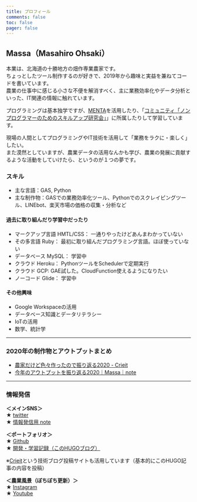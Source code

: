 ```yaml
---
title: プロフィール
comments: false
toc: false
pager: false
---
```



## Massa（Masahiro Ohsaki）
本業は、北海道の十勝地方の畑作専業農家です。  
ちょっとしたツール制作するのが好きで、2019年から趣味と実益を兼ねてコードを書いています。  
農業の仕事中に感じる小さな不便を解消すべく、主に業務効率化やデータ分析といった、IT関連の情報に触れています。

プログラミングは基本独学ですが、[MENTA](https://menta.work/)を活用したり、「[コミュニティ「ノンプログラマーのためのスキルアップ研究会」](https://tonari-it.com/community-nonpro-semi/)」に所属したりして学習しています。

現場の人間としてプログラミングやIT技術を活用して「業務をラクに・楽しく」したい。  
また漠然としていますが、農業データの活用なんかも学び、農業の発展に貢献するような活動をしていけたら、というのが１つの夢です。

### スキル
- 主な言語：GAS, Python
- 主な制作物：GASでの業務効率化ツール、Pythonでのスクレイピングツール、LINEbot、楽天市場の価格の収集・分析など

#### 過去に取り組んだり学習中だったり
- マークアップ言語 HMTL/CSS： 一通りやったけどあんまわかっていない
- その多言語 Ruby： 最初に取り組んだプログラミング言語。ほぼ使っていない
- データベース MySQL： 学習中
- クラウド Heroku： PythonツールをSchedulerで定期実行
- クラウド GCP: GAE試した。CloudFunction使えるようになりたい
- ノーコード Glide： 学習中

#### その他興味
- Google Workspaceの活用
- データベース知識とデータリテラシー
- IoTの活用
- 数学、統計学

----
### 2020年の制作物とアウトプットまとめ
- [農家だけど色々作ったので振り返る2020 - Crieit](https://crieit.net/posts/GAS-Python)  
- [今年のアウトプットを振り返る2020｜Massa｜note](https://note.com/agrifeel_labo/n/n24dfceedab23)

----
### 情報発信
**＜メインSNS＞**  
★ [twitter](https://twitter.com/massasquash)  
★ [情報発信用 note](https://note.mu/agrifeel_labo)

**＜ポートフォリオ＞**  
★ [Github](https://github.com/Massasquash)  
★ [開発・学習記録（このHUGOブログ）](https://massasquash.github.io/potatofolio/)  

※[Crieit](https://crieit.net/users/massasquash)という技術ブログ投稿サイトも活用しています（基本的にこのHUGO記事の内容を投稿）

**＜農業風景（ぼちぼち更新）＞**  
★ [Instagram](https://www.instagram.com/ohsakifarm/)  
★ [Youtube](https://www.youtube.com/channel/UCsu1mENsBiVFsdc-yq0a4Aw)
